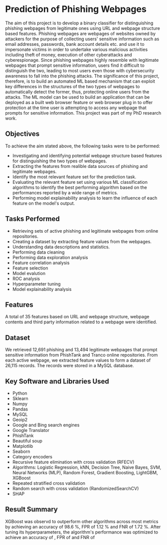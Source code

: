 # Prediction of Phishing Webpages
The aim of this project is to develop a binary classifier for distinguishing phishing webpages from legitimate ones using URL and webpage structure based features. Phishing webpages are webpages of websites owned by attackers for the purpose of collecting users' sensitive information such as email addresses, passwords, bank account details etc. and use it to impersonate victims in order to undertake various malicious activities including theft of money, execution of other cyberattacks and cyberespionage. Since phishing webpages highly resemble with legitimate webpages that prompt sensitive information, users find it difficult to distinguish the two, leading to most users even those with cybersecurity awareness to fall into the phishing attacks. The significance of this project, therefore, is to build an automated ML based mechanism that can exploit key differences in the structures of the two types of webpages to automatically detect the former, thus, protecting online users from the attacks. The ML model can be used to build an application that can be deployed as a built web browser feature or web browser plug in to offer protection at the time user is attempting to access any webpage that prompts for sensitive information. This project was part of my PhD research work.

## Objectives
To achieve the aim stated above, the following tasks were to be performed:
* Investigating and identifying potential webpage structure based features for distinguishing the two types of webpages.
* Extracting the features from realible data sources of phishing and legitimate webpages.
* Identify the most relevant feature set for the prediction task.
* Evaluating the relevant feature set using various ML classification algorithms to identify the best performing algorithm based on the performances reported by a wide range of metrics.
* Performing model explainability analysis to learn the influence of each feature on the model's output.

## Tasks Performed
* Retrieving sets of active phishing and legitimate webpages from online repositories.
* Creating a dataset by extracting feature values from the webpages.
* Understanding data descriptions and statistics.
* Performing data cleaning
* Performing data exploration analysis
* Feature correlation analysis
* Feature selection
* Model evalution
* ROC analysis
* Hyperparameter tuning
* Model explainability analysis

## Features
A total of 35 features based on URL and webpage structure, webpage contents and third party information related to a webpage were identified.

## Dataset
We retrieved 12,691 phishing and 13,494 legitimate webpages that prompt sensitive information from PhishTank and Tranco online repositories. From each active webpage, we extracted feature values to form a dataset of 26,115 records. The records were stored in a MySQL database.

## Key Software and Libraries Used
* Python
* Sklearn
* Numpy
* Pandas
* MySQL
* Geoip2
* Google and Bing search engines
* Google Translator
* PhishTank
* Beautiful soup
* Matplotlib
* Seaborn
* Category encoders
* Recursive feature elimination with cross validation (RFECV)
* Algorithms: Logistic Regression, kNN, Decision Tree, Naive Bayes, SVM, Neural Networks (MLP), Random Forest, Gradient Boosting, LightGBM, XGBoost
* Repeated stratified cross validation
* Random search with cross validation (RandomizedSearchCV)
* SHAP

## Result Summary
XGBoost was observd to outperform other algorithms across most metrics by achieving an accuracy of 98.6 %, FPR of 1.12 % and FNR of 1.72 %. After tuning its hyperparameters, the algorithm's performance was optimized to achieve an accuracy of , FPR of and FNR of 
